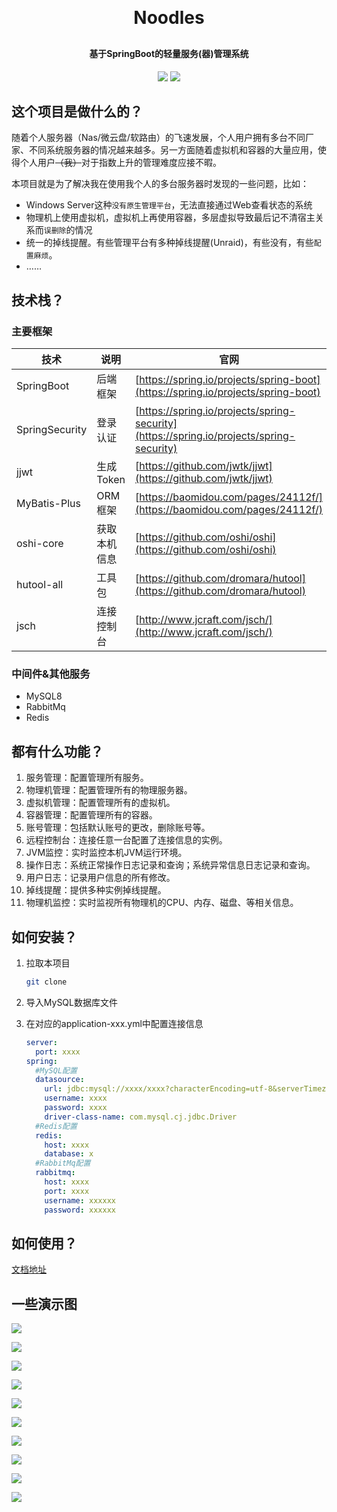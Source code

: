 <h1 align="center" style="margin: 30px 0 30px; font-weight: bold;">Noodles</h1>
<h4 align="center">基于SpringBoot的轻量服务(器)管理系统</h4>

<p align="center">
	<a href="https://github.com/Mzaxd/Noodles"><img src="https://img.shields.io/badge/%E4%B8%BB%E9%A1%B5-Mzaxd%2FNoodles-orange"></a>
	<a href="https://github.com/Mzaxd/Noodles/blob/master/LICENSE"><img src="https://img.shields.io/github/license/mashape/apistatus.svg"></a>
</p>



## 这个项目是做什么的？

随着个人服务器（Nas/微云盘/软路由）的飞速发展，个人用户拥有多台不同厂家、不同系统服务器的情况越来越多。另一方面随着虚拟机和容器的大量应用，使得个人用户~~（我）~~对于指数上升的管理难度应接不暇。

本项目就是为了解决我在使用我个人的多台服务器时发现的一些问题，比如：

- Windows Server这种`没有原生管理平台`，无法直接通过Web查看状态的系统
- 物理机上使用虚拟机，虚拟机上再使用容器，多层虚拟导致最后记不清宿主关系而`误删除`的情况
- 统一的掉线提醒。有些管理平台有多种掉线提醒(Unraid)，有些没有，有些`配置麻烦`。
- ……



## 技术栈？

### 主要框架

| 技术           | 说明         | 官网                                                         |
| -------------- | ------------ | ------------------------------------------------------------ |
| SpringBoot     | 后端框架     | [https://spring.io/projects/spring-boot](https://spring.io/projects/spring-boot) |
| SpringSecurity | 登录认证     | [https://spring.io/projects/spring-security](https://spring.io/projects/spring-security) |
| jjwt           | 生成Token    | [https://github.com/jwtk/jjwt](https://github.com/jwtk/jjwt) |
| MyBatis-Plus   | ORM框架      | [https://baomidou.com/pages/24112f/](https://baomidou.com/pages/24112f/) |
| oshi-core      | 获取本机信息 | [https://github.com/oshi/oshi](https://github.com/oshi/oshi) |
| hutool-all     | 工具包       | [https://github.com/dromara/hutool](https://github.com/dromara/hutool) |
| jsch           | 连接控制台   | [http://www.jcraft.com/jsch/](http://www.jcraft.com/jsch/)   |

### 中间件&其他服务

- MySQL8
- RabbitMq
- Redis



## 都有什么功能？

1.  服务管理：配置管理所有服务。
2.  物理机管理：配置管理所有的物理服务器。
3.  虚拟机管理：配置管理所有的虚拟机。
4.  容器管理：配置管理所有的容器。
5.  账号管理：包括默认账号的更改，删除账号等。
6.  远程控制台：连接任意一台配置了连接信息的实例。
7.  JVM监控：实时监控本机JVM运行环境。
8.  操作日志：系统正常操作日志记录和查询；系统异常信息日志记录和查询。
9.  用户日志：记录用户信息的所有修改。
10.  掉线提醒：提供多种实例掉线提醒。
11.  物理机监控：实时监视所有物理机的CPU、内存、磁盘、等相关信息。



## 如何安装？

1. 拉取本项目

   ```bash
   git clone
   ```

2. 导入MySQL数据库文件

3. 在对应的application-xxx.yml中配置连接信息

   ```yaml
   server:
     port: xxxx
   spring:
     #MySQL配置
     datasource:
       url: jdbc:mysql://xxxx/xxxx?characterEncoding=utf-8&serverTimezone=Asia/Shanghai
       username: xxxx
       password: xxxx
       driver-class-name: com.mysql.cj.jdbc.Driver
     #Redis配置
     redis:
       host: xxxx
       database: x
     #RabbitMq配置
     rabbitmq:
       host: xxxx
       port: xxxx
       username: xxxxxx
       password: xxxxxx
   ```

   

## 如何使用？

[文档地址](https://mzaxd.github.io/2023/04/22/Noodles%E4%BD%BF%E7%94%A8%E6%8C%87%E5%8D%97/)



## 一些演示图

![](https://blog-1310221847.cos.ap-beijing.myqcloud.com/202303232124212.png)

![](https://blog-1310221847.cos.ap-beijing.myqcloud.com/202303232126621.png)

![](https://blog-1310221847.cos.ap-beijing.myqcloud.com/202303232126542.png)

![](https://blog-1310221847.cos.ap-beijing.myqcloud.com/202303232126976.png)

![](https://blog-1310221847.cos.ap-beijing.myqcloud.com/202303232126812.png)

![](https://blog-1310221847.cos.ap-beijing.myqcloud.com/202303232126267.png)

![](https://blog-1310221847.cos.ap-beijing.myqcloud.com/202303232127691.png)

![](https://blog-1310221847.cos.ap-beijing.myqcloud.com/202303232127793.png)

![](https://blog-1310221847.cos.ap-beijing.myqcloud.com/202303232127591.png)

![](https://blog-1310221847.cos.ap-beijing.myqcloud.com/202303232128416.png)
